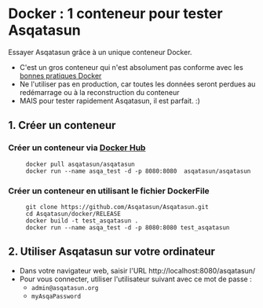 
# Docker : 1 conteneur pour tester Asqatasun

Essayer Asqatasun grâce à un unique conteneur Docker.

- C'est un gros conteneur qui n'est absolument pas conforme avec les [bonnes pratiques Docker](https://docs.docker.com/engine/userguide/eng-image/dockerfile_best-practices/)
- Ne l'utiliser pas en production, car toutes les données seront perdues au redémarrage ou à la reconstruction du conteneur
- MAIS pour tester rapidement Asqatasun, il est parfait. :)

## 1. Créer un conteneur

### Créer un conteneur via [Docker Hub](https://hub.docker.com/r/asqatasun/asqatasun/)
```shell
     docker pull asqatasun/asqatasun  
     docker run --name asqa_test -d -p 8080:8080  asqatasun/asqatasun  
```


### Créer un conteneur en utilisant le fichier DockerFile
```shell
     git clone https://github.com/Asqatasun/Asqatasun.git  
     cd Asqatasun/docker/RELEASE
     docker build -t test_asqatasun . 
     docker run --name asqa_test -d -p 8080:8080 test_asqatasun
```

## 2. Utiliser Asqatasun sur votre ordinateur

- Dans votre navigateur web, saisir l'URL http://localhost:8080/asqatasun/ 
- Pour vous connecter, utiliser l'utilisateur suivant avec ce mot de passe :
  - `admin@asqatasun.org`
  - `myAsqaPassword`
